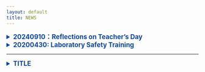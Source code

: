 ```yaml
---
layout: default
title: NEWS
---
```



<details>
<summary  style="color:#0D47A1; font-size:1.2em; font-weight:bold;" > 20240910：Reflections on Teacher’s Day</summary>

In the past, I only knew the joy of giving gifts to my teachers on Teacher’s Day.
Now I truly understand the happiness of receiving flowers from my own students!
And there was even a box of pomegranates, symbolizing fruitful achievements. :-)

Let’s guess whose thoughtful idea it was!

<img src="https://github.com/user-attachments/assets/dca23cfc-4e78-4be1-a927-3bd73a310045" style="max-width:100%;" alt="教师节图片" />

<div style="color:#0D47A1; font-size:1.2em; font-weight:bold;">教师节有感</div>

昔年恩师受花香，
今朝桃李立身旁。
花捧双手心意暖，
石榴一箱硕果长。
谁将巧思藏其中？
笑语盈盈满研斋。

</details>

<details>
<summary  style="color:#0D47A1; font-size:1.2em; font-weight:bold;" >20200430: Laboratory Safety Training</summary>

Dr. Zhen and Ningduo are learning about laboratory safety together.

</details>


---
<details>
<summary  style="color:#0D47A1; font-size:1.2em; font-weight:bold;" >TITLE</summary>

</details>
